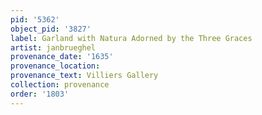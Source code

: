 ```yaml
---
pid: '5362'
object_pid: '3827'
label: Garland with Natura Adorned by the Three Graces
artist: janbrueghel
provenance_date: '1635'
provenance_location:
provenance_text: Villiers Gallery
collection: provenance
order: '1803'
---
```


